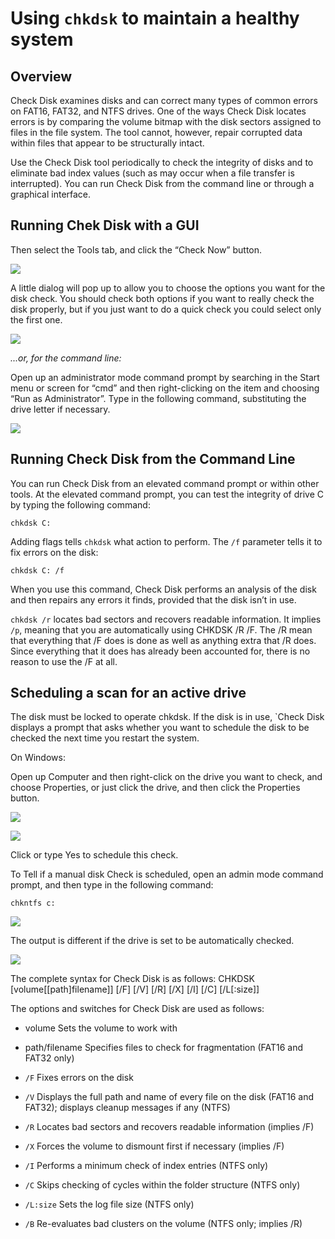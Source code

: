 # Using `chkdsk` to maintain a healthy system


## Overview

Check Disk examines disks and can correct many types of common errors on FAT16, FAT32, and NTFS drives. One of the ways Check Disk locates errors is by comparing the volume bitmap with the disk sectors assigned to files in the file system. The tool cannot, however, repair corrupted data within files that appear to be structurally intact.

Use the Check Disk tool periodically to check the integrity of disks and to eliminate bad index values (such as may occur when a file transfer is interrupted). You can run Check Disk from the command line or through a graphical interface.


## Running Chek Disk with a GUI

Then select the Tools tab, and click the “Check Now” button.

![](http://cdn5.howtogeek.com/wp-content/uploads/2010/11/532x235ximage78.png.pagespeed.ic.pTkjvODqd0.png)

A little dialog will pop up to allow you to choose the options you want for the disk check. You should check both options if you want to really check the disk properly, but if you just want to do a quick check you could select only the first one.

![](http://cdn5.howtogeek.com/wp-content/uploads/2010/11/image80.png)

*...or, for the command line:*

Open up an administrator mode command prompt by searching in the Start menu or screen for “cmd” and then right-clicking on the item and choosing “Run as Administrator”. Type in the following command, substituting the drive letter if necessary.


![](http://cdn5.howtogeek.com/wp-content/uploads/2010/11/image79.png)

## Running Check Disk from the Command Line

You can run Check Disk from an elevated command prompt or within other tools. At the elevated command prompt, you can test the integrity of drive C by typing the following command:

`chkdsk C:`

Adding flags tells `chkdsk` what action to perform.  The `/f` parameter tells it to fix errors on the disk:

`chkdsk C: /f`

When you use this command, Check Disk performs an analysis of the disk and then repairs any errors it finds, provided that the disk isn’t in use.

`chkdsk /r` locates bad sectors and recovers readable information. It implies `/p`, meaning that you are automatically using CHKDSK /R /F. The /R mean that everything that /F does is done as well as anything extra that /R does. Since everything that it does has already been accounted for, there is no reason to use the /F at all.


## Scheduling a scan for an active drive

The disk must be locked to operate chkdsk. If the disk is in use, `Check Disk displays a prompt that asks whether you want to schedule the disk to be checked the next time you restart the system.

On Windows:

Open up Computer and then right-click on the drive you want to check, and choose Properties, or just click the drive, and then click the Properties button.

![](http://cdn5.howtogeek.com/wp-content/uploads/2010/11/image77.png)

![](http://cdn5.howtogeek.com/wp-content/uploads/2008/02/image98.png)

Click or type Yes to schedule this check.

To Tell if a manual disk Check is scheduled, open an admin mode command prompt, and then type in the following command:

`chkntfs c:`

![](http://cdn5.howtogeek.com/wp-content/uploads/2008/02/image96.png)

The output is different if the drive is set to be automatically checked.

![](http://cdn5.howtogeek.com/wp-content/uploads/2008/02/image97.png)

The complete syntax for Check Disk is as follows:
CHKDSK [volume[[path]filename]] [/F] [/V] [/R] [/X] [/I] [/C] [/L[:size]]

The options and switches for Check Disk are used as follows:

* volume Sets the volume to work with
* path/filename Specifies files to check for fragmentation (FAT16 and FAT32 only)

* `/F` Fixes errors on the disk
* `/V` Displays the full path and name of every file on the disk (FAT16 and FAT32); displays cleanup messages if any (NTFS)
* `/R` Locates bad sectors and recovers readable information (implies /F)
* `/X` Forces the volume to dismount first if necessary (implies /F)
* `/I` Performs a minimum check of index entries (NTFS only)
* `/C` Skips checking of cycles within the folder structure (NTFS only)
* `/L:size` Sets the log file size (NTFS only)
* `/B` Re-evaluates bad clusters on the volume (NTFS only; implies /R)

